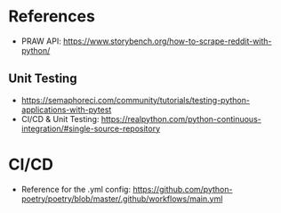 # References

- PRAW API: https://www.storybench.org/how-to-scrape-reddit-with-python/


## Unit Testing
- https://semaphoreci.com/community/tutorials/testing-python-applications-with-pytest
- CI/CD & Unit Testing: https://realpython.com/python-continuous-integration/#single-source-repository

# CI/CD
- Reference for the .yml config: https://github.com/python-poetry/poetry/blob/master/.github/workflows/main.yml